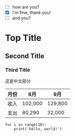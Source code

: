 - [ ] how are you?
 - [X] I'm fine, thank you!
 - [ ] and you?
 # Top Title
 ## Second Title
 ### Third Title

这是中文部分

月份|8月|9月
---|---|---
收入|102,000|129,800
支出|80,290|32,000|

```  
for i in range(10):
    print('hello, world!')  
```
